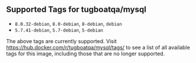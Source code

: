 ## Supported Tags for tugboatqa/mysql

* `8.0.32-debian`, `8.0-debian`, `8-debian`, `debian`
* `5.7.41-debian`, `5.7-debian`, `5-debian`

The above tags are currently supported. Visit https://hub.docker.com/r/tugboatqa/mysql/tags/ to see a list of all available tags for this image, including those that are no longer supported.
